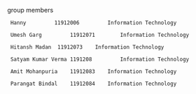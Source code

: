 group members


     Hanny	       11912006	        Information Technology

     Umesh Garg	        11912071        Information Technology

     Hitansh Madan	11912073	Information Technology

     Satyam Kumar Verma 1191208         Information Technology

     Amit Mohanpuria	11912083	Information Technology

     Parangat Bindal	11912084	Information Technology
